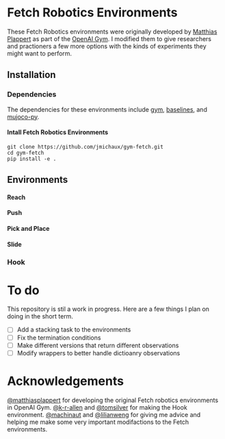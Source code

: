 # Fetch Robotics Environments

These Fetch Robotics environments were originally developed by [Matthias Plappert](https://github.com/matthiasplappert) as part of the [OpenAI Gym](https://github.com/openai/gym/tree/master/gym/envs/robotics).  I modified them to give researchers and practioners a few more options with the kinds of experiments they might want to perform.

## Installation
### Dependencies
The dependencies for these environments include [gym](https://github.com/openai/gym), [baselines](https://github.com/openai/baselines), and [mujoco-py](https://github.com/openai/mujoco-py).

#### Intall Fetch Robotics Environments
    git clone https://github.com/jmichaux/gym-fetch.git
    cd gym-fetch
    pip install -e .

## Environments
#### Reach

#### Push

#### Pick and Place

#### Slide

### Hook


# To do
This repository is stil a work in progress.  Here are a few things I plan on doing in the short term.
- [ ] Add a stacking task to the environments
- [ ] Fix the termination conditions
- [ ] Make different versions that return different observations
- [ ] Modify wrappers to better handle dictioanry observations 

# Acknowledgements
[@matthiasplappert](https://github.com/matthiasplappert) for developing the original Fetch robotics environments in OpenAI Gym. [@k-r-allen](https://github.com/k-r-allen) and [@tomsilver](https://github.com/tomsilver) for making the Hook environment.  [@machinaut](https://github.com/machinaut) and [@lilianweng](https://github.com/lilianweng) for giving me advice and helping me make some very important modifactions to the Fetch environments.
